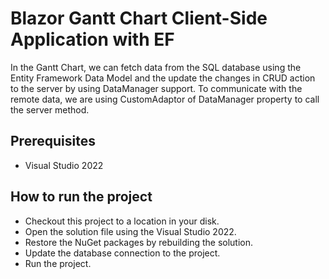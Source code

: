 # Blazor Gantt Chart Client-Side Application with EF

In the Gantt Chart, we can fetch data from the SQL database using the Entity Framework Data Model and the update the changes in CRUD action to the server by using DataManager support. To communicate with the remote data, we are using CustomAdaptor of DataManager property to call the server method.

## Prerequisites

* Visual Studio 2022

## How to run the project

* Checkout this project to a location in your disk.
* Open the solution file using the Visual Studio 2022.
* Restore the NuGet packages by rebuilding the solution.
* Update the database connection to the project.
* Run the project.
